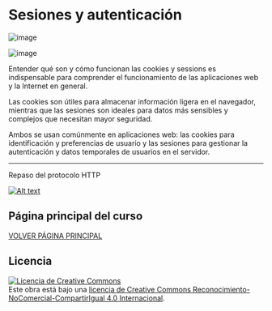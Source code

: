 # Sesiones y autenticación

![image](https://github.com/user-attachments/assets/879390d2-0e86-45be-b10f-0ecdd82a081e)


![image](https://github.com/user-attachments/assets/353ed62a-8601-47e3-9824-518d8e907664)

Entender qué son y cómo funcionan las cookies y sessions es indispensable para comprender el funcionamiento de las aplicaciones web y la Internet en general.

Las cookies son útiles para almacenar información ligera en el navegador, mientras que las sesiones son ideales para datos más sensibles y complejos que necesitan mayor seguridad. 

Ambos se usan comúnmente en aplicaciones web: las cookies para identificación y preferencias de usuario y las sesiones para gestionar la autenticación y datos temporales de usuarios en el servidor.

___

Repaso del protocolo HTTP

[![Alt text](https://img.youtube.com/vi/configuroweb/0.jpg)](https://www.youtube.com/watch?v=l2MihYAj0Iw)

## Página principal del curso
[VOLVER PÁGINA PRINCIPAL](https://github.com/profeMelola/DWES-00-2024-25)

## Licencia

<a rel="license" href="http://creativecommons.org/licenses/by-nc-sa/4.0/"><img alt="Licencia de Creative Commons" style="border-width:0" src="https://i.creativecommons.org/l/by-nc-sa/4.0/88x31.png" /></a><br />Este obra está bajo una <a rel="license" href="http://creativecommons.org/licenses/by-nc-sa/4.0/">licencia de Creative Commons Reconocimiento-NoComercial-CompartirIgual 4.0 Internacional</a>.

